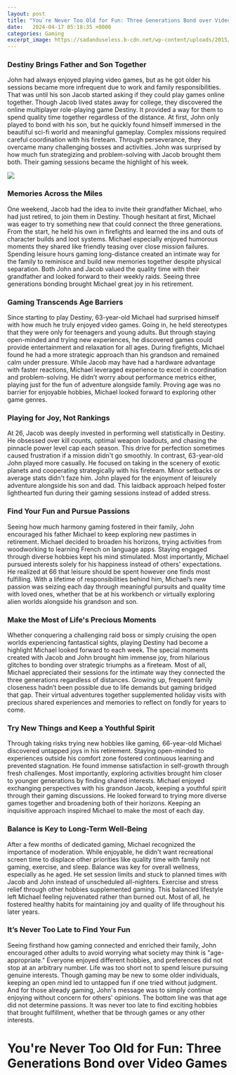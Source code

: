 ```yaml
---
layout: post
title: "You`re Never Too Old for Fun: Three Generations Bond over Video Games"
date:   2024-04-17 05:18:35 +0000
categories: Gaming
excerpt_image: https://sadanduseless.b-cdn.net/wp-content/uploads/2015/09/old-people8.jpg
---
```


### Destiny Brings Father and Son Together
John had always enjoyed playing video games, but as he got older his sessions became more infrequent due to work and family responsibilities. That was until his son Jacob started asking if they could play games online together. Though Jacob lived states away for college, they discovered the online multiplayer role-playing game Destiny. It provided a way for them to spend quality time together regardless of the distance. 
At first, John only played to bond with his son, but he quickly found himself immersed in the beautiful sci-fi world and meaningful gameplay. Complex missions required careful coordination with his fireteam. Through perseverance, they overcame many challenging bosses and activities. John was surprised by how much fun strategizing and problem-solving with Jacob brought them both. Their gaming sessions became the highlight of his week.

![](https://sadanduseless.b-cdn.net/wp-content/uploads/2015/09/old-people8.jpg)
### Memories Across the Miles
One weekend, Jacob had the idea to invite their grandfather Michael, who had just retired, to join them in Destiny. Though hesitant at first, Michael was eager to try something new that could connect the three generations. From the start, he held his own in firefights and learned the ins and outs of character builds and loot systems. 
Michael especially enjoyed humorous moments they shared like friendly teasing over close mission failures. Spending leisure hours gaming long-distance created an intimate way for the family to reminisce and build new memories together despite physical separation. Both John and Jacob valued the quality time with their grandfather and looked forward to their weekly raids. Seeing three generations bonding brought Michael great joy in his retirement.
### Gaming Transcends Age Barriers  
Since starting to play Destiny, 63-year-old Michael had surprised himself with how much he truly enjoyed video games. Going in, he held stereotypes that they were only for teenagers and young adults. But through staying open-minded and trying new experiences, he discovered games could provide entertainment and relaxation for all ages.
During firefights, Michael found he had a more strategic approach than his grandson and remained calm under pressure. While Jacob may have had a hardware advantage with faster reactions, Michael leveraged experience to excel in coordination and problem-solving. He didn’t worry about performance metrics either, playing just for the fun of adventure alongside family. Proving age was no barrier for enjoyable hobbies, Michael looked forward to exploring other game genres.
### Playing for Joy, Not Rankings
At 26, Jacob was deeply invested in performing well statistically in Destiny. He obsessed over kill counts, optimal weapon loadouts, and chasing the pinnacle power level cap each season. This drive for perfection sometimes caused frustration if a mission didn't go smoothly. 
In contrast, 63-year-old John played more casually. He focused on taking in the scenery of exotic planets and cooperating strategically with his fireteam. Minor setbacks or average stats didn't faze him. John played for the enjoyment of leisurely adventure alongside his son and dad. This laidback approach helped foster lighthearted fun during their gaming sessions instead of added stress.
### Find Your Fun and Pursue Passions
Seeing how much harmony gaming fostered in their family, John encouraged his father Michael to keep exploring new pastimes in retirement. Michael decided to broaden his horizons, trying activities from woodworking to learning French on language apps. Staying engaged through diverse hobbies kept his mind stimulated.
Most importantly, Michael pursued interests solely for his happiness instead of others' expectations. He realized at 66 that leisure should be spent however one finds most fulfilling. With a lifetime of responsibilities behind him, Michael’s new passion was seizing each day through meaningful pursuits and quality time with loved ones, whether that be at his workbench or virtually exploring alien worlds alongside his grandson and son.
### Make the Most of Life's Precious Moments
Whether conquering a challenging raid boss or simply cruising the open worlds experiencing fantastical sights, playing Destiny had become a highlight Michael looked forward to each week. The special moments created with Jacob and John brought him immense joy, from hilarious glitches to bonding over strategic triumphs as a fireteam. 
Most of all, Michael appreciated their sessions for the intimate way they connected the three generations regardless of distances. Growing up, frequent family closeness hadn’t been possible due to life demands but gaming bridged that gap. Their virtual adventures together supplemented holiday visits with precious shared experiences and memories to reflect on fondly for years to come.
### Try New Things and Keep a Youthful Spirit
Through taking risks trying new hobbies like gaming, 66-year-old Michael discovered untapped joys in his retirement. Staying open-minded to experiences outside his comfort zone fostered continuous learning and prevented stagnation. He found immense satisfaction in self-growth through fresh challenges.
Most importantly, exploring activities brought him closer to younger generations by finding shared interests. Michael enjoyed exchanging perspectives with his grandson Jacob, keeping a youthful spirit through their gaming discussions. He looked forward to trying more diverse games together and broadening both of their horizons. Keeping an inquisitive approach inspired Michael to make the most of each day.
### Balance is Key to Long-Term Well-Being
After a few months of dedicated gaming, Michael recognized the importance of moderation. While enjoyable, he didn't want recreational screen time to displace other priorities like quality time with family not gaming, exercise, and sleep. Balance was key for overall wellness, especially as he aged.
He set session limits and stuck to planned times with Jacob and John instead of unscheduled all-nighters. Exercise and stress relief through other hobbies supplemented gaming. This balanced lifestyle left Michael feeling rejuvenated rather than burned out. Most of all, he fostered healthy habits for maintaining joy and quality of life throughout his later years.
### It’s Never Too Late to Find Your Fun
Seeing firsthand how gaming connected and enriched their family, John encouraged other adults to avoid worrying what society may think is "age-appropriate." Everyone enjoyed different hobbies, and preferences did not stop at an arbitrary number. Life was too short not to spend leisure pursuing genuine interests. 
Though gaming may be new to some older individuals, keeping an open mind led to untapped fun if one tried without judgment. And for those already gaming, John's message was to simply continue enjoying without concern for others' opinions. The bottom line was that age did not determine passions. It was never too late to find exciting hobbies that brought fulfillment, whether that be through games or any other interests.
# You're Never Too Old for Fun: Three Generations Bond over Video Games